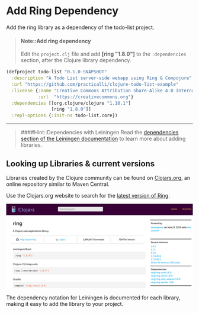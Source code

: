 # Add Ring Dependency
Add the ring library as a dependency of the todo-list project.

> #### Note::Add ring dependency
> Edit the `project.clj` file and add **[ring "1.8.0"]** to the `:dependencies` section, after the Clojure library dependency.
>
```clojure
(defproject todo-list "0.1.0-SNAPSHOT"
  :description "A Todo List server-side webapp using Ring & Compojure"
  :url "https://github.com/practicalli/clojure-todo-list-example"
  :license {:name "Creative Commons Attribution Share-Alike 4.0 International"
            :url  "https://creativecommons.org"}
  :dependencies [[org.clojure/clojure "1.10.1"]
                 [ring "1.8.0"]]
  :repl-options {:init-ns todo-list.core})
```

---

> ####Hint::Dependencies with Leiningen
Read the [dependencies section of the Leiningen documentation](https://github.com/technomancy/leiningen/blob/stable/doc/TUTORIAL.md#dependencies) to learn more about adding libraries.

## Looking up Libraries & current versions
  Libraries created by the Clojure community can be found on [Clojars.org](https://clojars.org), an online repository similar to Maven Central.

  Use the Clojars.org website to search for the [latest version of Ring](https://clojars.org/search?q=ring).

![Clojars.org ring dependency](/images/clojure-webdev-clojars-ring.png)

  The dependency notation for Leiningen is documented for each library, making it easy to add the library to your project.
